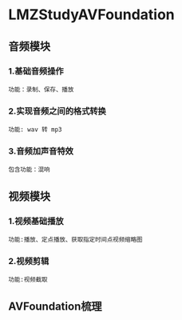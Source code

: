 # LMZStudyAVFoundation

## 音频模块
### 1.基础音频操作
    功能：录制、保存、播放
    
### 2.实现音频之间的格式转换
    功能: wav 转 mp3
    
### 3.音频加声音特效
    包含功能：混响
    

## 视频模块

### 1.视频基础播放
    功能:播放、定点播放、获取指定时间点视频缩略图

### 2.视频剪辑
    功能:视频截取

## AVFoundation梳理
